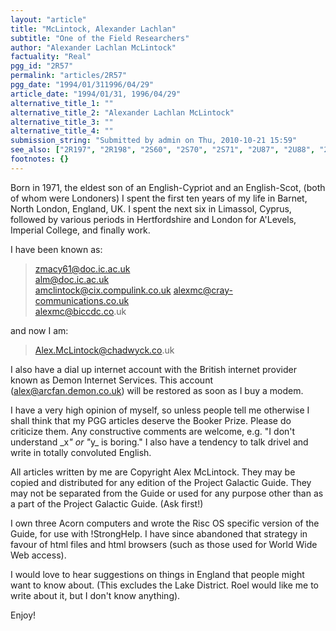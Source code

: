 ```yaml
---
layout: "article"
title: "McLintock, Alexander Lachlan"
subtitle: "One of the Field Researchers"
author: "Alexander Lachlan McLintock"
factuality: "Real"
pgg_id: "2R57"
permalink: "articles/2R57"
pgg_date: "1994/01/311996/04/29"
article_date: "1994/01/31, 1996/04/29"
alternative_title_1: ""
alternative_title_2: "Alexander Lachlan McLintock"
alternative_title_3: ""
alternative_title_4: ""
submission_string: "Submitted by admin on Thu, 2010-10-21 15:59"
see_also: ["2R197", "2R198", "2S60", "2S70", "2S71", "2U87", "2U88", "2R171", "1R14", "8S8", "2R29", "2R58", "2R63", "2R66", "2R70", "2R98", "2R127", "1R20", "1R21", "1R22", "1R23", "2R149", "2R156", "2R158", "2R159", "2R160", "2S19", "2S20", "2S59", "2U18", "2U25", "2U26", "2U40", "2U53", "2U73", "2U74", "2U75", "2R64"]
footnotes: {}
---
```

<div>
<p>Born in 1971, the eldest son of an English-Cypriot and an English-Scot, (both of whom were Londoners) I spent the first ten years of my life in Barnet, North London, England, UK. I spent the next six in Limassol, Cyprus, followed by various periods in Hertfordshire and London for A'Levels, Imperial College, and finally work.</p>
<p>I have been known as:</p>
<blockquote>
<a href="https://web.archive.org/web/20130205185621/mailto:zmacy61@doc.ic.ac.uk">zmacy61@doc.ic.ac.uk</a><br>
<a href="https://web.archive.org/web/20130205185621/mailto:alm@doc.ic.ac.uk">alm@doc.ic.ac.uk</a><br>
<a href="https://web.archive.org/web/20130205185621/mailto:amclintock@cix.compulink.co.uk">amclintock@cix.compulink.co.uk</a> <a href="https://web.archive.org/web/20130205185621/mailto:alexmc@cray-communications.co.uk">alexmc@cray-communications.co.uk</a><br>
<a href="https://web.archive.org/web/20130205185621/mailto:alexmc@biccdc.co">alexmc@biccdc.co</a>.uk</blockquote>
<p>and now I am:</p>
<blockquote>
<a href="https://web.archive.org/web/20130205185621/mailto:Alex.McLintock@chadwyck.co">Alex.McLintock@chadwyck.co</a>.uk</blockquote>
<p>I also have a dial up internet account with the British internet provider known as Demon Internet Services. This account (<a href="https://web.archive.org/web/20130205185621/mailto:alex@arcfan.demon.co.uk">alex@arcfan.demon.co.uk</a>) will be restored as soon as I buy a modem.</p>
<p>I have a very high opinion of myself, so unless people tell me otherwise I shall think that my PGG articles deserve the Booker Prize. Please do criticize them. Any constructive comments are welcome, e.g. "I don't understand _x<em>" or "</em>y_ is boring." I also have a tendency to talk drivel and write in totally convoluted English.</p>
<p>All articles written by me are Copyright Alex McLintock. They may be copied and distributed for any edition of the Project Galactic Guide. They may not be separated from the Guide or used for any purpose other than as a part of the Project Galactic Guide. (Ask first!)</p>
<p>I own three Acorn computers and wrote the Risc OS specific version of the Guide, for use with !StrongHelp. I have since abandoned that strategy in favour of html files and html browsers (such as those used for World Wide Web access).</p>
<p>I would love to hear suggestions on things in England that people might want to know about. (This excludes the Lake District. Roel would like me to write about it, but I don't know anything).</p>
<p>Enjoy!</p>
</div>
